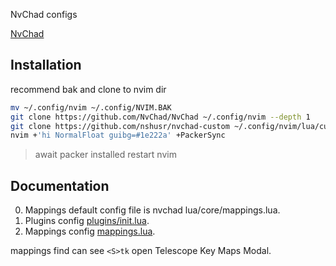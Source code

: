 NvChad configs

[NvChad](https://nvchad.github.io/)

## Installation

recommend bak and clone to nvim dir

```sh
mv ~/.config/nvim ~/.config/NVIM.BAK
git clone https://github.com/NvChad/NvChad ~/.config/nvim --depth 1
git clone https://github.com/nshusr/nvchad-custom ~/.config/nvim/lua/custom
nvim +'hi NormalFloat guibg=#1e222a' +PackerSync
```

> await packer installed restart nvim

## Documentation

0. Mappings default config file is nvchad lua/core/mappings.lua.
1. Plugins config [plugins/init.lua](./plugins/init.lua).
2. Mappings config [mappings.lua](./mappings.lua).

mappings find can see `<S>tk` open Telescope Key Maps Modal.

